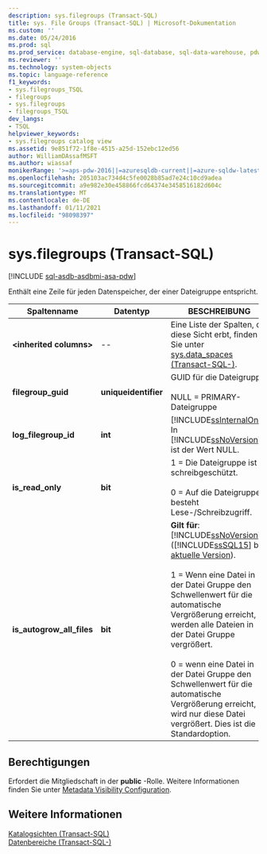 ```yaml
---
description: sys.filegroups (Transact-SQL)
title: sys. File Groups (Transact-SQL) | Microsoft-Dokumentation
ms.custom: ''
ms.date: 05/24/2016
ms.prod: sql
ms.prod_service: database-engine, sql-database, sql-data-warehouse, pdw
ms.reviewer: ''
ms.technology: system-objects
ms.topic: language-reference
f1_keywords:
- sys.filegroups_TSQL
- filegroups
- sys.filegroups
- filegroups_TSQL
dev_langs:
- TSQL
helpviewer_keywords:
- sys.filegroups catalog view
ms.assetid: 9e851f72-1f8e-4515-a25d-152ebc12ed56
author: WilliamDAssafMSFT
ms.author: wiassaf
monikerRange: '>=aps-pdw-2016||=azuresqldb-current||=azure-sqldw-latest||>=sql-server-2016||>=sql-server-linux-2017||=azuresqldb-mi-current'
ms.openlocfilehash: 205103ac734d4c5fe0028b85ad7e24c10cd9adea
ms.sourcegitcommit: a9e982e30e458866fcd64374e3458516182d604c
ms.translationtype: MT
ms.contentlocale: de-DE
ms.lasthandoff: 01/11/2021
ms.locfileid: "98098397"
---
```

# <a name="sysfilegroups-transact-sql"></a>sys.filegroups (Transact-SQL)
[!INCLUDE [sql-asdb-asdbmi-asa-pdw](../../includes/applies-to-version/sql-asdb-asdbmi-asa-pdw.md)]

  Enthält eine Zeile für jeden Datenspeicher, der einer Dateigruppe entspricht.  
  
|Spaltenname|Datentyp|BESCHREIBUNG|  
|-----------------|---------------|-----------------|  
|**\<inherited columns>**|--|Eine Liste der Spalten, die diese Sicht erbt, finden Sie unter [sys.data_spaces &#40;Transact-SQL-&#41;](../../relational-databases/system-catalog-views/sys-data-spaces-transact-sql.md).|  
|**filegroup_guid**|**uniqueidentifier**|GUID für die Dateigruppe.<br /><br /> NULL = PRIMARY-Dateigruppe|  
|**log_filegroup_id**|**int**|[!INCLUDE[ssInternalOnly](../../includes/ssinternalonly-md.md)] In [!INCLUDE[ssNoVersion](../../includes/ssnoversion-md.md)] ist der Wert NULL.|  
|**is_read_only**|**bit**|1 = Die Dateigruppe ist schreibgeschützt.<br /><br /> 0 = Auf die Dateigruppe besteht Lese-/Schreibzugriff.|  
|**is_autogrow_all_files**|**bit**|**Gilt für**: [!INCLUDE[ssNoVersion](../../includes/ssnoversion-md.md)] ([!INCLUDE[ssSQL15](../../includes/sssql15-md.md)] bis [aktuelle Version](../../sql-server/what-s-new-in-sql-server-2016.md)).<br /><br /> 1 = Wenn eine Datei in der Datei Gruppe den Schwellenwert für die automatische Vergrößerung erreicht, werden alle Dateien in der Datei Gruppe vergrößert.<br /><br /> 0 = wenn eine Datei in der Datei Gruppe den Schwellenwert für die automatische Vergrößerung erreicht, wird nur diese Datei vergrößert. Dies ist die Standardoption.|  
  
## <a name="permissions"></a>Berechtigungen  
 Erfordert die Mitgliedschaft in der **public** -Rolle. Weitere Informationen finden Sie unter [Metadata Visibility Configuration](../../relational-databases/security/metadata-visibility-configuration.md).  
  
## <a name="see-also"></a>Weitere Informationen  
 [Katalogsichten &#40;Transact-SQL&#41;](../../relational-databases/system-catalog-views/catalog-views-transact-sql.md)   
 [Datenbereiche &#40;Transact-SQL-&#41;](../../relational-databases/system-catalog-views/data-spaces-transact-sql.md)  
  
